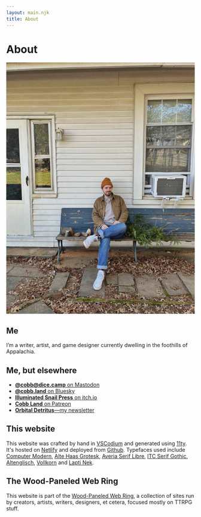 ```yaml
---
layout: main.njk
title: About
---
```


# About

![A picture of me sitting on a wooden bench next to some pine tree trimmings.](/images/jacobwinter.jpg)

## Me

I’m a writer, artist, and game designer currently dwelling in the foothills of Appalachia.

## Me, but elsewhere

- [**@cobb@dice.camp** on Mastodon](https://dice.camp/@cobb)
- [**@cobb.land** on Bluesky](https://bsky.app/profile/cobb.land)
- [**Illuminated Snail Press** on itch.io](https://illuminatedsnail.itch.io/)
- [**Cobb Land** on Patreon](https://www.patreon.com/cobbland/)
- [**Orbital Detritus**—my newsletter](https://buttondown.com/orbitaldetritus)

## This website

This website was crafted by hand in [VSCodium](https://vscodium.com/) and generated using [11ty](https://www.11ty.dev/). It's hosted on [Netlify](https://www.netlify.com/) and deployed from [Github](https://github.com/jacobdensford/jacobdensford.com). Typefaces used include [Computer Modern](https://fontsinuse.com/typefaces/39120/computer-modern), [Alte Haas Grotesk](https://fontsinuse.com/typefaces/82632/alte-haas-grotesk), [Averia Serif Libre](http://iotic.com/averia/), [ITC Serif Gothic](https://fontsinuse.com/typefaces/1907/itc-serif-gothic), [Altenglisch](https://fontsinuse.com/search?terms=Altenglisch&page=1), [Vollkorn](https://vollkorn-typeface.com/) and [Lapti Nek](https://aurekfonts.github.io/?font=LaptiNekAF).

## The Wood-Paneled Web Ring

This website is part of the [Wood-Paneled Web Ring](https://woodpaneled.org/), a collection of sites run by creators, artists, writers, designers, et cetera, focused mostly on TTRPG stuff.